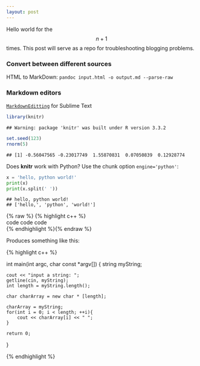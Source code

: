 ```yaml
---
layout: post
---
```

Hello world for the $$n+1$$ times. This post will serve as a repo for troubleshooting blogging problems.

### Convert between different sources
HTML to MarkDown: `pandoc input.html -o output.md --parse-raw`

### Markdown editors
[`MarkdownEditting`](https://github.com/SublimeText-Markdown/MarkdownEditing) for Sublime Text


```r
library(knitr)
```

```
## Warning: package 'knitr' was built under R version 3.3.2
```

```r
set.seed(123)
rnorm(5)
```

```
## [1] -0.56047565 -0.23017749  1.55870831  0.07050839  0.12928774
```

Does **knitr** work with Python? Use the chunk option `engine='python'`:


```python
x = 'hello, python world!'
print(x)
print(x.split(' '))
```

```
## hello, python world!
## ['hello,', 'python', 'world!']
```

{% raw  %}
{% highlight c++ %}  <br/> code code code <br/> {% endhighlight %}{% endraw %}

Produces something like this: 

{% highlight c++ %}

int main(int argc, char const *argv[])
{
	string myString;

	cout << "input a string: ";
	getline(cin, myString);
	int length = myString.length();
	
	char charArray = new char * [length];

	charArray = myString;
	for(int i = 0; i < length; ++i){
		cout << charArray[i] << " ";
	}
	
	return 0;
}

{% endhighlight %}
